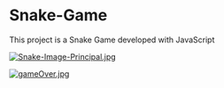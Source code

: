 # Snake-Game
This project is a Snake Game developed with JavaScript 



[![Snake-Image-Principal.jpg](https://i.postimg.cc/mDWH80Zj/Snake-Image-Principal.jpg)](https://postimg.cc/t1DJgvxn)

[![gameOver.jpg](https://i.postimg.cc/VNCt9Yw5/gameOver.jpg)](https://postimg.cc/yJ7WsCkz)



